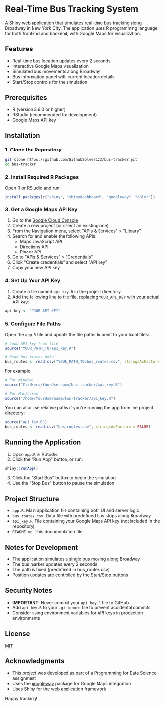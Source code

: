 # Real-Time Bus Tracking System

A Shiny web application that simulates real-time bus tracking along Broadway in New York City. The application uses R programming language for both frontend and backend, with Google Maps for visualization.

## Features

- Real-time bus location updates every 2 seconds
- Interactive Google Maps visualization
- Simulated bus movements along Broadway
- Bus information panel with current location details
- Start/Stop controls for the simulation

## Prerequisites

- R (version 3.6.0 or higher)
- RStudio (recommended for development)
- Google Maps API key

## Installation

### 1. Clone the Repository

```bash
git clone https://github.com/GithubSolver123/bus-tracker.git
cd bus-tracker
```

### 2. Install Required R Packages

Open R or RStudio and run:

```R
install.packages(c("shiny", "shinydashboard", "googleway", "dplyr"))
```

### 3. Get a Google Maps API Key

1. Go to the [Google Cloud Console](https://console.cloud.google.com/)
2. Create a new project (or select an existing one)
3. From the Navigation menu, select "APIs & Services" > "Library"
4. Search for and enable the following APIs:
   - Maps JavaScript API
   - Directions API
   - Places API
5. Go to "APIs & Services" > "Credentials"
6. Click "Create credentials" and select "API key"
7. Copy your new API key

### 4. Set Up Your API Key

1. Create a file named `api_key.R` in the project directory
2. Add the following line to the file, replacing `YOUR_API_KEY` with your actual API key:

```R
api_key <- "YOUR_API_KEY"
```

### 5. Configure File Paths

Open the `app.R` file and update the file paths to point to your local files:

```R
# Load API key from file
source("YOUR_PATH_TO/api_key.R")

# Read bus routes data
bus_routes <- read.csv("YOUR_PATH_TO/bus_routes.csv", stringsAsFactors = FALSE)
```

For example:
```R
# For Windows
source("C:/Users/YourUsername/bus-tracker/api_key.R")

# For Mac/Linux
source("/home/YourUsername/bus-tracker/api_key.R")
```

You can also use relative paths if you're running the app from the project directory:
```R
source("api_key.R")
bus_routes <- read.csv("bus_routes.csv", stringsAsFactors = FALSE)
```

## Running the Application

1. Open `app.R` in RStudio
2. Click the "Run App" button, or run:

```R
shiny::runApp()
```

3. Click the "Start Bus" button to begin the simulation
4. Use the "Stop Bus" button to pause the simulation

## Project Structure

- `app.R`: Main application file containing both UI and server logic
- `bus_routes.csv`: Data file with predefined bus stops along Broadway
- `api_key.R`: File containing your Google Maps API key (not included in the repository)
- `README.md`: This documentation file

## Notes for Development

- The application simulates a single bus moving along Broadway
- The bus marker updates every 2 seconds
- The path is fixed (predefined in bus_routes.csv)
- Position updates are controlled by the Start/Stop buttons

## Security Notes

- **IMPORTANT**: Never commit your `api_key.R` file to GitHub
- Add `api_key.R` to your `.gitignore` file to prevent accidental commits
- Consider using environment variables for API keys in production environments

## License

[MIT](LICENSE)

## Acknowledgments

- This project was developed as part of a Programming for Data Science assignment
- Uses the [googleway](https://github.com/SymbolixAU/googleway) package for Google Maps integration
- Uses [Shiny](https://shiny.rstudio.com/) for the web application framework

Happy tracking! 
